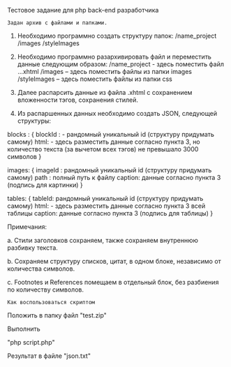Тестовое задание для php back-end разработчика

	Задан архив с файлами и папками. 

1. Необходимо программно создать структуру папок:
   /name_project
   /images
   /styleImages
2. Необходимо программно разархивировать файл и переместить данные следующим образом:
   /name_project - здесь поместить файл ...xhtml
   /images – здесь поместить файлы из папки images
   /styleImages – здесь поместить файлы из папки css

3. Далее распарсить данные из файла .xhtml с сохранением вложенности тэгов, сохранения стилей.
4. Из распаршенных данных необходимо создать JSON, следующей структуры:

blocks : {
blockId : - рандомный уникальный id (структуру придумать самому)
html: 		- здесь разместить данные согласно пункта 3, но 					количество текста (за вычетом всех тэгов)  не 						превышало 3000 символов
}

images: {
imageId : рандомный уникальный id (структуру придумать самому)
path : полный путь к файлу
caption: данные согласно пункта 3 (подпись для картинки)
}

tables: {
tableId: рандомный уникальный id (структуру придумать самому)
html: - здесь разместить данные согласно пункта 3 всей таблицы
caption: данные согласно пункта 3 (подпись для таблицы)
}

Примечания:

a. Стили заголовков сохраняем, также сохраняем внутреннюю разбивку текста.

b. Сохраняем структуру списков, цитат,  в одном блоке, независимо от количества символов.

c. Footnotes и References помещаем в отдельный блок, без разбиения по количеству символов. 

	Как воспользоваться скриптом 

Положить в папку файл "test.zip"

Выполнить

"php script.php"

Результат в файле "json.txt"
